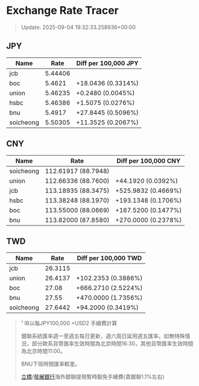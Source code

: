 # Exchange Rate Tracer

> Update: 2025-09-04 19:32:33.258936+00:00

## JPY

| Name      |    Rate | Diff per 100,000 JPY   |
|-----------|---------|------------------------|
| jcb       | 5.44406 |                        |
| boc       | 5.4621  | +18.0436 (0.3314%)     |
| union     | 5.46235 | +0.2480 (0.0045%)      |
| hsbc      | 5.46386 | +1.5075 (0.0276%)      |
| bnu       | 5.4917  | +27.8445 (0.5096%)     |
| soicheong | 5.50305 | +11.3525 (0.2067%)     |

## CNY

| Name      | Rate                | Diff per 100,000 CNY   |
|-----------|---------------------|------------------------|
| soicheong | 112.61917	(88.7948) |                        |
| union     | 112.66336	(88.7600) | +44.1920 (0.0392%)     |
| jcb       | 113.18935	(88.3475) | +525.9832 (0.4669%)    |
| hsbc      | 113.38248	(88.1970) | +193.1348 (0.1706%)    |
| boc       | 113.55000	(88.0669) | +167.5200 (0.1477%)    |
| bnu       | 113.82000	(87.8580) | +270.0000 (0.2378%)    |

## TWD

| Name      |    Rate | Diff per 100,000 TWD   |
|-----------|---------|------------------------|
| jcb       | 26.3115 |                        |
| union     | 26.4137 | +102.2353 (0.3886%)    |
| boc       | 27.08   | +666.2710 (2.5224%)    |
| bnu       | 27.55   | +470.0000 (1.7356%)    |
| soicheong | 27.6442 | +94.2000 (0.3419%)     |


> ¹ IB以每JPY100,000 +USD2 手續費計算
>
> 銀聯系統匯率週一至週五每日更新，週六周日延用週五匯率。如無特殊情況，部分歐系貨幣匯率生效時間為北京時間16:30，其他貨幣匯率生效時間為北京時間11:00。
>
> BNU下班時間匯率較差。
>
> [立橋](https://www.wlbank.com.mo/uploads/ueditor/file/20181211/1544536513900230.pdf)/[發展銀行](https://www.mdb.com.mo/Service_Charges_20230728.pdf)海外銀聯提現暫時豁免手續費(貴銀聯1.1%左右)

